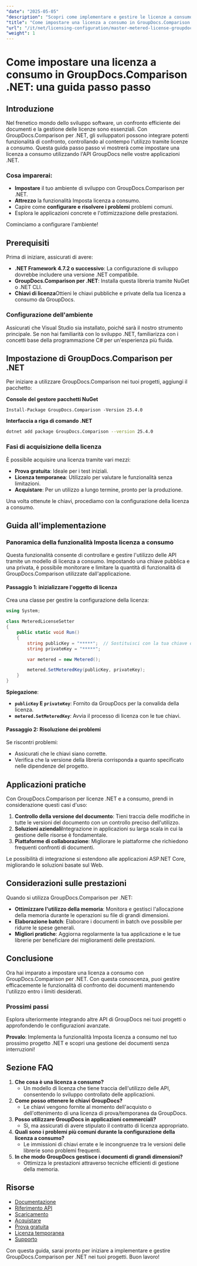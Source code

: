 ```yaml
---
"date": "2025-05-05"
"description": "Scopri come implementare e gestire le licenze a consumo con GroupDocs.Comparison per .NET. Questa guida illustra la configurazione, la risoluzione dei problemi e le applicazioni pratiche."
"title": "Come impostare una licenza a consumo in GroupDocs.Comparison .NET&#58; una guida passo passo"
"url": "/it/net/licensing-configuration/master-metered-license-groupdocs-comparison-net/"
"weight": 1
---
```


# Come impostare una licenza a consumo in GroupDocs.Comparison .NET: una guida passo passo

## Introduzione

Nel frenetico mondo dello sviluppo software, un confronto efficiente dei documenti e la gestione delle licenze sono essenziali. Con GroupDocs.Comparison per .NET, gli sviluppatori possono integrare potenti funzionalità di confronto, controllando al contempo l'utilizzo tramite licenze a consumo. Questa guida passo passo vi mostrerà come impostare una licenza a consumo utilizzando l'API GroupDocs nelle vostre applicazioni .NET.

### Cosa imparerai:
- **Impostare** il tuo ambiente di sviluppo con GroupDocs.Comparison per .NET.
- **Attrezzo** la funzionalità Imposta licenza a consumo.
- Capire come **configurare e risolvere i problemi** problemi comuni.
- Esplora le applicazioni concrete e l'ottimizzazione delle prestazioni.

Cominciamo a configurare l'ambiente!

## Prerequisiti

Prima di iniziare, assicurati di avere:

- **.NET Framework 4.7.2 o successivo**: La configurazione di sviluppo dovrebbe includere una versione .NET compatibile.
- **GroupDocs.Comparison per .NET**: Installa questa libreria tramite NuGet o .NET CLI.
- **Chiavi di licenza**Ottieni le chiavi pubbliche e private della tua licenza a consumo da GroupDocs.

### Configurazione dell'ambiente

Assicurati che Visual Studio sia installato, poiché sarà il nostro strumento principale. Se non hai familiarità con lo sviluppo .NET, familiarizza con i concetti base della programmazione C# per un'esperienza più fluida.

## Impostazione di GroupDocs.Comparison per .NET

Per iniziare a utilizzare GroupDocs.Comparison nei tuoi progetti, aggiungi il pacchetto:

**Console del gestore pacchetti NuGet**
```plaintext
Install-Package GroupDocs.Comparison -Version 25.4.0
```

**Interfaccia a riga di comando .NET**
```bash
dotnet add package GroupDocs.Comparison --version 25.4.0
```

### Fasi di acquisizione della licenza

È possibile acquisire una licenza tramite vari mezzi:
- **Prova gratuita**: Ideale per i test iniziali.
- **Licenza temporanea**: Utilizzalo per valutare le funzionalità senza limitazioni.
- **Acquistare**: Per un utilizzo a lungo termine, pronto per la produzione.

Una volta ottenute le chiavi, procediamo con la configurazione della licenza a consumo.

## Guida all'implementazione

### Panoramica della funzionalità Imposta licenza a consumo

Questa funzionalità consente di controllare e gestire l'utilizzo delle API tramite un modello di licenza a consumo. Impostando una chiave pubblica e una privata, è possibile monitorare e limitare la quantità di funzionalità di GroupDocs.Comparison utilizzate dall'applicazione.

#### Passaggio 1: inizializzare l'oggetto di licenza

Crea una classe per gestire la configurazione della licenza:

```csharp
using System;

class MeteredLicenseSetter
{
    public static void Run()
    {
        string publicKey = "*****";  // Sostituisci con la tua chiave originale
        string privateKey = "*****";

        var metered = new Metered();

        metered.SetMeteredKey(publicKey, privateKey);
    }
}
```

**Spiegazione**: 
- **`publicKey` E `privateKey`**: Fornito da GroupDocs per la convalida della licenza.
- **`metered.SetMeteredKey`**: Avvia il processo di licenza con le tue chiavi.

#### Passaggio 2: Risoluzione dei problemi

Se riscontri problemi:
- Assicurati che le chiavi siano corrette.
- Verifica che la versione della libreria corrisponda a quanto specificato nelle dipendenze del progetto.

## Applicazioni pratiche

Con GroupDocs.Comparison per licenze .NET e a consumo, prendi in considerazione questi casi d'uso:

1. **Controllo della versione del documento**: Tieni traccia delle modifiche in tutte le versioni del documento con un controllo preciso dell'utilizzo.
2. **Soluzioni aziendali**Integrazione in applicazioni su larga scala in cui la gestione delle risorse è fondamentale.
3. **Piattaforme di collaborazione**: Migliorare le piattaforme che richiedono frequenti confronti di documenti.

Le possibilità di integrazione si estendono alle applicazioni ASP.NET Core, migliorando le soluzioni basate sul Web.

## Considerazioni sulle prestazioni

Quando si utilizza GroupDocs.Comparison per .NET:

- **Ottimizzare l'utilizzo della memoria**: Monitora e gestisci l'allocazione della memoria durante le operazioni su file di grandi dimensioni.
- **Elaborazione batch**: Elaborare i documenti in batch ove possibile per ridurre le spese generali.
- **Migliori pratiche**: Aggiorna regolarmente la tua applicazione e le tue librerie per beneficiare dei miglioramenti delle prestazioni.

## Conclusione

Ora hai imparato a impostare una licenza a consumo con GroupDocs.Comparison per .NET. Con questa conoscenza, puoi gestire efficacemente le funzionalità di confronto dei documenti mantenendo l'utilizzo entro i limiti desiderati.

### Prossimi passi

Esplora ulteriormente integrando altre API di GroupDocs nei tuoi progetti o approfondendo le configurazioni avanzate.

**Provalo**: Implementa la funzionalità Imposta licenza a consumo nel tuo prossimo progetto .NET e scopri una gestione dei documenti senza interruzioni!

## Sezione FAQ

1. **Che cosa è una licenza a consumo?**
   - Un modello di licenza che tiene traccia dell'utilizzo delle API, consentendo lo sviluppo controllato delle applicazioni.
2. **Come posso ottenere le chiavi GroupDocs?**
   - Le chiavi vengono fornite al momento dell'acquisto o dell'ottenimento di una licenza di prova/temporanea da GroupDocs.
3. **Posso utilizzare GroupDocs in applicazioni commerciali?**
   - Sì, ma assicurati di avere stipulato il contratto di licenza appropriato.
4. **Quali sono i problemi più comuni durante la configurazione della licenza a consumo?**
   - Le immissioni di chiavi errate e le incongruenze tra le versioni delle librerie sono problemi frequenti.
5. **In che modo GroupDocs gestisce i documenti di grandi dimensioni?**
   - Ottimizza le prestazioni attraverso tecniche efficienti di gestione della memoria.

## Risorse

- [Documentazione](https://docs.groupdocs.com/comparison/net/)
- [Riferimento API](https://reference.groupdocs.com/comparison/net/)
- [Scaricamento](https://releases.groupdocs.com/comparison/net/)
- [Acquistare](https://purchase.groupdocs.com/buy)
- [Prova gratuita](https://releases.groupdocs.com/comparison/net/)
- [Licenza temporanea](https://purchase.groupdocs.com/temporary-license/)
- [Supporto](https://forum.groupdocs.com/c/comparison/)

Con questa guida, sarai pronto per iniziare a implementare e gestire GroupDocs.Comparison per .NET nei tuoi progetti. Buon lavoro!